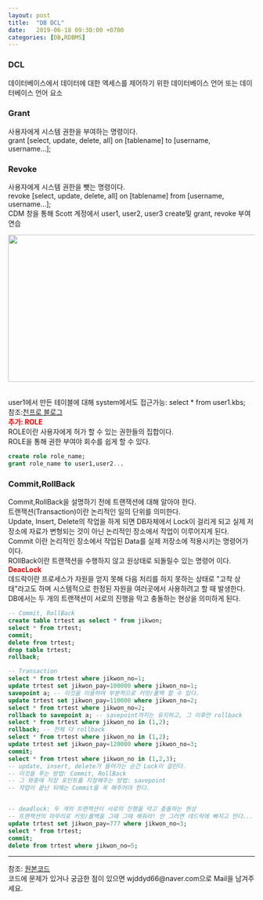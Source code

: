 ```yaml
---
layout: post
title:  "DB DCL"
date:   2019-06-18 09:30:00 +0700
categories: [DB,RDBMS]
---
```


###  DCL
데이터베이스에서 데이터에 대한 엑세스를 제어하기 위한 데이터베이스 언어 또는 데이터베이스 언어 요소 
###  Grant  
사용자에게 시스템 권한을 부여하는 명령이다.  
grant [select, update, delete, all] on [tablename] to [username, username...];  
###  Revoke
사용자에게 시스템 권한을 뺏는 명령이다.  
revoke [select, update, delete, all] on [tablename] from [username, username...];  
CDM 창을 통해 Scott 계정에서 user1, user2, user3 create및 grant, revoke 부여 연습
<div><img src="https://raw.githubusercontent.com/wjddyd66/wjddyd66.github.io/master/static/img/R/abs.PNG" height="300" width="600" /></div><br>

user1에서 만든 테이블에 대해 system에서도 접근가능: select * from user1.kbs;  
참조:<a href="https://blog.naver.com/mint3081/221453982183">천프로 블로그</a>  
<span style ="color: red">**추가: ROLE**</span><br>
ROLE이란 사용자에게 허가 할 수 있는 권한들의 집합이다.  
ROLE을 통해 권한 부여야 회수를 쉽게 할 수 있다.  
```sql
create role role_name;
grant role_name to user1,user2...
```
###  Commit,RollBack
Commit,RollBack을 설명하기 전에 트랜잭션에 대해 알아야 한다.  
트랜잭션(Transaction)이란 논리적인 일의 단위를 의미한다.  
Update, Insert, Delete의 작업을 하게 되면 DB자체에서 Lock이 걸리게 되고 실제 저장소에 자료가 변형되는 것이 아닌 논리적인 장소에서 작업이 이루어지게 된다.  
Commit 이란 논리적인 장소에서 작업된 Data를  실제 저장소에 적용시키는 명령어가 이다.  
ROllBack이란 트랜잭션을 수행하지 않고 원상태로 되돌릴수 있는 명령어 이다.  
<span style ="color: red">**DeacLock**</span><br>
데드락이란 프로세스가 자원을 얻지 못해 다음 처리를 하지 못하는 상태로 "고착 상태"라고도 하며 시스템적으로 한정된 자원을 여러곳에서 사용하려고 할 때 발생한다.  
DB에서는 두 개의 트랜잭션이 서로의 진행을 막고 충돌하는 현상을 의미하게 된다.  
```sql
-- Commit, RollBack
create table trtest as select * from jikwon;
select * from trtest;
commit;
delete from trtest; 
drop table trtest;
rollback;

-- Transaction
select * from trtest where jikwon_no=1;
update trtest set jikwon_pay=100000 where jikwon_no=1;
savepoint a; -- 이것을 이용하여 부분적으로 커밋/롤백 할 수 있다.
update trtest set jikwon_pay=110000 where jikwon_no=2;
select * from trtest where jikwon_no=2;
rollback to savepoint a; -- savepoint까지는 유지하고, 그 이후만 rollback
select * from trtest where jikwon_no in (1,2);
rollback; -- 전체 다 rollback
select * from trtest where jikwon_no in (1,2);
update trtest set jikwon_pay=120000 where jikwon_no=3;
commit;
select * from trtest where jikwon_no in (1,2,3);
-- update, insert, delete가 들어가는 순간 Lock이 걸린다. 
-- 이것을 푸는 방법: Commit, RollBack
-- 그 와중에 저장 포인트를 지정해주는 방법: savepoint
-- 작업이 끝난 뒤에는 Commit을 꼭 해주어야 한다.


-- deadlock: 두 개의 트랜잭션이 서로의 진행을 막고 충돌하는 현상
-- 트랜잭션의 마무리로 커밋/롤백을 그때 그때 해줘라! 안 그러면 데드락에 빠지고 만다...
update trtest set jikwon_pay=777 where jikwon_no=3;
select * from trtest;
commit;
delete from trtest where jikwon_no=5;
```

<hr>
참조: <a href="https://github.com/wjddyd66/DB/tree/master/DCL">원본코드</a><br>
코드에 문제가 있거나 궁금한 점이 있으면 wjddyd66@naver.com으로  Mail을 남겨주세요.